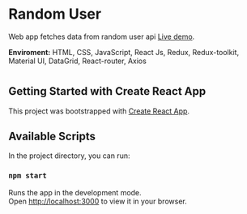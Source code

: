 # Random User

Web app fetches data from random user api [Live demo](https://random-user-app-api.netlify.app/).

**Enviroment:** HTML, CSS, JavaScript, React Js, Redux, Redux-toolkit, Material UI, DataGrid, React-router, Axios

#

## Getting Started with Create React App

This project was bootstrapped with [Create React App](https://github.com/facebook/create-react-app).

## Available Scripts

In the project directory, you can run:

### `npm start`

Runs the app in the development mode.\
Open [http://localhost:3000](http://localhost:3000) to view it in your browser.
